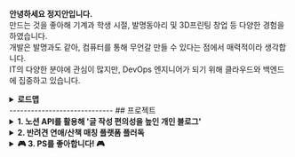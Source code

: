 <b>안녕하세요 정지안입니다.</b>
<br> 
만드는 것을 좋아해 기계과 학생 시절, 발명동아리 및 3D프린팅 창업 등 다양한 경험을 하였습니다.
<br> 
개발은 발명과도 같아, 컴퓨터를 통해 무언갈 만들 수 있다는 점에서 매력적이라 생각합니다.
<br> 
IT의 다양한 분야에 관심이 많지만, DevOps 엔지니어가 되기 위해 클라우드와 백엔드에 집중하고 있습니다.
<br> 

<details>
<summary> 
  <b>로드맵</b> 
</summary>
<br> 
![roadmap](https://github.com/user-attachments/assets/6ead791c-850f-47e0-ae6b-1b3106f1eddd)

</details>
-----------------------------
## 프로젝트

<details>
<summary> 
  <b> 1. 노션 API를 활용해 '글 작성 편의성을 높인 개인 블로그'</b> 
</summary>

<br> 

처음 기술 블로그를 시작했을 때, 노션에 이미 정리한 내용을 다른 블로그 플랫폼으로 옮기는 시간이 아깝다고 생각했습니다. <br>
<b>따라서 노션 API를 활용해, 노션에 정리한 학습 기록을 블로그에 연동되도록 개발했습니다. 매일 학습을 기록 중이며, 공부하는 내용을 적용해 계속 발전시키고 있습니다.</b>

- 배포 사이트: [개인 블로그 바로가기](http://law10000hours.com.s3-website.ap-northeast-2.amazonaws.com/) <br> 
프론트엔드, 백엔드, 배포 모두를 담당했습니다. <br> 

- 리포지토리: [개인 블로그 레포지토리 바로가기](https://github.com/jja6312/blog) 
- <img src="https://img.shields.io/badge/react-20232a.svg?style=for-the-badge&logo=react&logoColor=61DAFB" /> <img src="https://img.shields.io/badge/zustand-%2320232a.svg?style=for-the-badge&logo=zustand&logoColor=%2361DAFB" /> <img src="https://img.shields.io/badge/Tailwind CSS-06B6D4?style=for-the-badge&logo=Tailwind CSS&logoColor=white" />

- <img src="https://img.shields.io/badge/spring-6DB33F?style=for-the-badge&logo=spring&logoColor=white"> <img src="https://img.shields.io/badge/java-007396?style=for-the-badge&logo=java&logoColor=white"> <img src="https://img.shields.io/badge/mysql-4479A1?style=for-the-badge&logo=mysql&logoColor=white">
- <img src="https://img.shields.io/badge/amazon ec2-FF9900?style=for-the-badge&logo=amazonec2&logoColor=black"> <img src="https://img.shields.io/badge/amazonrds-527FFF?style=for-the-badge&logo=amazonrds&logoColor=white"> <img src="https://img.shields.io/badge/amazon s3-569A31?style=for-the-badge&logo=amazons3&logoColor=white">

</details>

<details>
<summary> 
  <b> 2. 반려견 연애/산책 매칭 플랫폼 플러독</b> 
</summary>

<br> 
네이버 클라우드 DevOps 교육 과정에서 1달간 진행한 프로젝트로,

- 리포지토리: [플러독 레포지토리 바로가기](https://github.com/jja6312/Flu-Dog)
- <img src="https://img.shields.io/badge/react-20232a.svg?style=for-the-badge&logo=react&logoColor=61DAFB" />
- <img src="https://img.shields.io/badge/spring-6DB33F?style=for-the-badge&logo=spring&logoColor=white"> <img src="https://img.shields.io/badge/java-007396?style=for-the-badge&logo=java&logoColor=white"> <img src="https://img.shields.io/badge/mysql-4479A1?style=for-the-badge&logo=mysql&logoColor=white">
- <img src="https://img.shields.io/badge/naver cloud-FF9900?style=for-the-badge&logo=navercloud&logoColor=black"> <img src="https://img.shields.io/badge/naver cloud mysql-527FFF?style=for-the-badge&logo=navercloudmysql&logoColor=white">

</details>

<details>
<summary> 
  <b>🎮 3. PS를 좋아합니다! 🎮</b> 
</summary>

<br>

- [알고리즘 자료구조 공부 정리 블로그, 접속 후 알고리즘 카테고리 클릭](http://law10000hours.com.s3-website.ap-northeast-2.amazonaws.com/devlog)<br>
- [PS코드 자동 저장 레포지토리](https://github.com/jja6312/BackJoon)<br>
  
</details>
